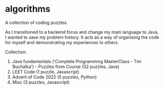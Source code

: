 # algorithms
A collection of coding puzzles.

As I transitioned to a backend focus and change my main language to Java, I wanted to save my problem history.
It acts as a way of organising the code for myself and demonstrating my experiences to others.

Collection:

1. Java fundamentals ('Complete Programming MasterClass - Tim Buchalka') - Puzzles from Course (32 puzzles, Java)
2. LEET Code (1 puzzle, Javascript)
3. Advent of Code 2022 (5 puzzles, Python)
4. Misc (3 puzzles, Javascript)
